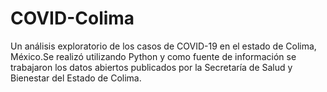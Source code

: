 # COVID-Colima
Un análisis exploratorio de los casos de COVID-19 en el estado de Colima, México.Se realizó utilizando Python y como fuente de información se trabajaron los datos abiertos publicados por la Secretaría de Salud y Bienestar del Estado de Colima.
